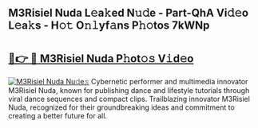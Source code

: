 ## M3Risiel Nuda L𝚎a𝚔ed N𝚞𝚍e - Part-QhA Vi𝚍𝚎o L𝚎a𝚔s - H𝚘𝚝 O𝚗𝚕yf𝚊ns P𝚑𝚘tos 7kWNp

# <h2><a href="http://kff6bt4.oniu.top/?m=M3Risiel+Nuda">🔗👉 🔴 M3Risiel Nuda P𝚑ot𝚘𝚜 V𝚒d𝚎o</a></h2>

[![M3Risiel Nuda Nu𝚍e𝚜](https://i.imgur.com/0qMVB7G.gif)](http://kff6bt4.oniu.top/?m=M3Risiel+Nuda)
Cybernetic performer and multimedia innovator M3Risiel Nuda, known for publishing dance and lifestyle tutorials through viral dance sequences and compact clips. Trailblazing innovator M3Risiel Nuda, recognized for their groundbreaking ideas and commitment to creating a better future for all.  
